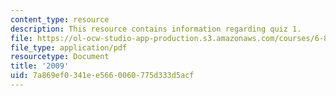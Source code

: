 ```yaml
---
content_type: resource
description: This resource contains information regarding quiz 1.
file: https://ol-ocw-studio-app-production.s3.amazonaws.com/courses/6-837-computer-graphics-fall-2012/7a869ef0341ee5660060775d333d5acf_MIT6_837F12_2009_final.pdf
file_type: application/pdf
resourcetype: Document
title: '2009'
uid: 7a869ef0-341e-e566-0060-775d333d5acf
---
```

